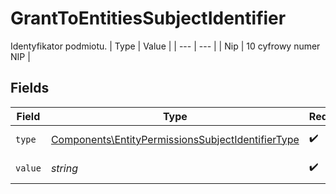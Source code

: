 # GrantToEntitiesSubjectIdentifier

Identyfikator podmiotu.
| Type | Value |
| --- | --- |
| Nip | 10 cyfrowy numer NIP |


## Fields

| Field                                                                                                                  | Type                                                                                                                   | Required                                                                                                               | Description                                                                                                            |
| ---------------------------------------------------------------------------------------------------------------------- | ---------------------------------------------------------------------------------------------------------------------- | ---------------------------------------------------------------------------------------------------------------------- | ---------------------------------------------------------------------------------------------------------------------- |
| `type`                                                                                                                 | [Components\EntityPermissionsSubjectIdentifierType](../../Models/Components/EntityPermissionsSubjectIdentifierType.md) | :heavy_check_mark:                                                                                                     | Typ identyfikatora.                                                                                                    |
| `value`                                                                                                                | *string*                                                                                                               | :heavy_check_mark:                                                                                                     | Wartość identyfikatora.                                                                                                |